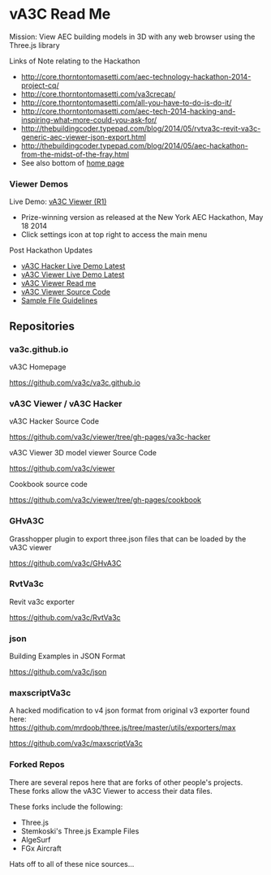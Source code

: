 vA3C Read Me
===

Mission: View AEC building models in 3D with any web browser using the Three.js library

Links of Note relating to the Hackathon

* http://core.thorntontomasetti.com/aec-technology-hackathon-2014-project-cq/
* http://core.thorntontomasetti.com/va3crecap/
* http://core.thorntontomasetti.com/all-you-have-to-do-is-do-it/
* http://core.thorntontomasetti.com/aec-tech-2014-hacking-and-inspiring-what-more-could-you-ask-for/
* http://thebuildingcoder.typepad.com/blog/2014/05/rvtva3c-revit-va3c-generic-aec-viewer-json-export.html
* http://thebuildingcoder.typepad.com/blog/2014/05/aec-hackathon-from-the-midst-of-the-fray.html
* See also bottom of [home page]( http://va3c.github.io/ )


### Viewer Demos

Live Demo: [vA3C Viewer (R1)]( http://va3c.github.io/viewer/index.html )  
* Prize-winning version as released at the New York AEC Hackathon, May 18 2014 
* Click settings icon at top right to access the main menu

Post Hackathon Updates  

* [vA3C Hacker Live Demo Latest]( http://va3c.github.io/viewer/va3c-hacker/latest/index.html )  
* [vA3C Viewer Live Demo Latest]( http://va3c.github.io/viewer/va3c-viewer-html5/latest/index.html )  
* [vA3C Viewer Read me]( http://va3c.github.io/viewer/va3c-viewer-html5/ )
* [vA3C Viewer Source Code]( https://github.com/va3c/viewer/tree/gh-pages/va3c-viewer-html5 )
* [Sample File Guidelines]( https://github.com/va3c/va3c.github.io/blob/master/sample-file-guidelines.md )


## Repositories

### va3c.github.io

vA3C Homepage

<https://github.com/va3c/va3c.github.io>


### vA3C Viewer / vA3C Hacker

vA3C Hacker Source Code

<https://github.com/va3c/viewer/tree/gh-pages/va3c-hacker>


vA3C Viewer 3D model viewer Source Code

<https://github.com/va3c/viewer>

Cookbook source code

<https://github.com/va3c/viewer/tree/gh-pages/cookbook>


### GHvA3C
Grasshopper plugin to export three.json files that can be loaded by the vA3C viewer

<https://github.com/va3c/GHvA3C>

### RvtVa3c
Revit va3c exporter

<https://github.com/va3c/RvtVa3c>

### json
Building Examples in JSON Format

<https://github.com/va3c/json>

### maxscriptVa3c
A hacked modification to v4 json format from original v3 exporter found here:  
https://github.com/mrdoob/three.js/tree/master/utils/exporters/max

<https://github.com/va3c/maxscriptVa3c>

### Forked Repos

There are several repos here that are forks of other people's projects. These forks allow the vA3C Viewer to access their data files.

These forks include the following:

* Three.js
* Stemkoski's Three.js Example Files
* AlgeSurf
* FGx Aircraft

Hats off to all of these nice sources...

